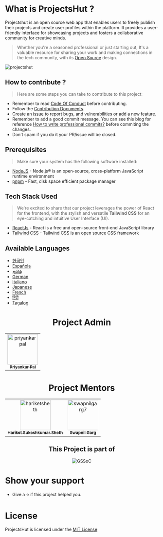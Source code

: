 # What is ProjectsHut ?

Projectshut is an open source web app that enables users to freely publish their projects and create user profiles within the platform. It provides a user-friendly interface for showcasing projects and fosters a collaborative community for creative minds. 
> Whether you're a seasoned professional or just starting out, It's a valuable resource for sharing your work and making connections in the tech community, with its [Open Source](https://opensource.guide) design.

![projectshut](https://user-images.githubusercontent.com/88102392/235369195-189ad8cd-31df-4099-8b99-3efac3056651.png)


## How to contribute ?
> Here are some steps you can take to contribute to this project:

- Remember to read [Code Of Conduct](https://github.com/priyankarpal/ProjectsHut/blob/main/CODE_OF_CONDUCT.md) before contributing.
- Follow the [Contribution Documents](/contributing.md). 
- Create an [issue](https://github.com/priyankarpal/ProjectsHut/issues/new/choose) to report bugs, and vulnerabilities or add a new feature.
- Remember to add a good commit message. You can see this blog for reference [How to write professional commits?](https://www.conventionalcommits.org/en/v1.0.0/) before commiting the changes. 
- Don't spam if you do it your PR/issue will be closed.

## Prerequisites

> Make sure your system has the following software installed:

- [NodeJS](https://nodejs.org/en) - Node.js® is an open-source, cross-platform JavaScript runtime environment
- [pnpm](https://pnpm.io/) - Fast, disk space efficient package manager

## Tech Stack Used

> We're excited to share that our project leverages the power of React for the frontend, with the stylish and versatile **Tailwind CSS** for an eye-catching and intuitive User Interface (UI).
- [ReactJs](https://reactjs.org/) - React is a free and open-source front-end JavaScript library     
- [Tailwind CSS](https://tailwindcss.com/) - Tailwind CSS is an open source CSS framework


## Available Languages

- [한국인](https://github.com/priyankarpal/ProjectsHut/tree/main/translations/Korean)    
- [Española](https://github.com/priyankarpal/ProjectsHut/tree/main/translations/Spanish)  
- [தமிழ்](https://github.com/priyankarpal/ProjectsHut/tree/main/translations/Tamil)       
- [German](https://github.com/priyankarpal/ProjectsHut/tree/main/translations/German)     
- [Italiano](https://github.com/priyankarpal/ProjectsHut/tree/main/translations/Italian)  
- [Japanese](https://github.com/priyankarpal/ProjectsHut/tree/main/translations/Japanese) 
- [French](https://github.com/priyankarpal/ProjectsHut/tree/main/translations/French)     
- [हिंदी](https://github.com/priyankarpal/ProjectsHut/tree/main/translations/Hindi)       
- [Tagalog](https://github.com/priyankarpal/ProjectsHut/tree/main/translations/Tagalog)   


<h1 align=center> Project Admin </h1>
<table align=center >
  <tr>
    <td align="center">
      <a href="https://github.com/priyankarpal">
        <img alt="priyankarpal" src="https://github.com/priyankarpal.png" width="100px;">
        <br>
        <sub>
          <b>
            Priyankar Pal
          </b>
        </sub>
      </a>
      <br>
    </td> 
  </tr>
</table>

<h1 align=center> Project Mentors </h1>
<table align=center>
  <tr>
    <td align="center">
      <a href="https://github.com/hariketsheth">
        <img alt="hariketsheth" src="https://github.com/hariketsheth.png" width="100px;">
        <br>
        <sub>
          <b>
              Hariket Sukeshkumar Sheth 
          </b>
        </sub>
      </a>
      <br>
    </td>
    <td align="center">
      <a href="https://github.com/swapnilgarg7">
        <img alt="swapnilgarg7" src="https://github.com/swapnilgarg7.png" width="100px;">
        <br>
        <sub>
          <b>
              Swapnil Garg 
          </b>
        </sub>
      </a>
      <br>
    </td>
  </tr>
</table>
<div align=center>
  <h2>This Project is part of</h2>
  <img alt="GSSoC" src="https://github.com/priyankarpal/ProjectsHut/assets/88102392/0c5debf5-d414-4916-87d8-e1a710773ae3">
</div>

# Show your support

- Give a ⭐ if this project helped you.

# License

ProjectsHut is licensed under the [MIT License ](https://github.com/priyankarpal/ProjectsHut/blob/main/LICENSE)
